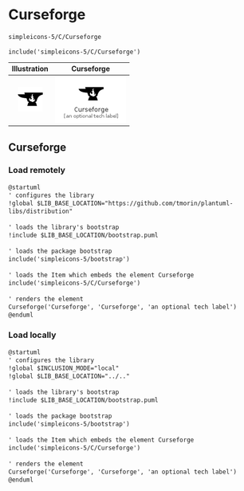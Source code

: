 # Curseforge


```text
simpleicons-5/C/Curseforge
```

```text
include('simpleicons-5/C/Curseforge')
```



| Illustration | Curseforge |
| :---: | :---: |
| ![illustration for Illustration](../../simpleicons-5/C/Curseforge.png) | ![illustration for Curseforge](../../simpleicons-5/C/Curseforge.Local.png) |




## Curseforge

### Load remotely
```plantuml
@startuml
' configures the library
!global $LIB_BASE_LOCATION="https://github.com/tmorin/plantuml-libs/distribution"

' loads the library's bootstrap
!include $LIB_BASE_LOCATION/bootstrap.puml

' loads the package bootstrap
include('simpleicons-5/bootstrap')

' loads the Item which embeds the element Curseforge
include('simpleicons-5/C/Curseforge')

' renders the element
Curseforge('Curseforge', 'Curseforge', 'an optional tech label')
@enduml
```

### Load locally
```plantuml
@startuml
' configures the library
!global $INCLUSION_MODE="local"
!global $LIB_BASE_LOCATION="../.."

' loads the library's bootstrap
!include $LIB_BASE_LOCATION/bootstrap.puml

' loads the package bootstrap
include('simpleicons-5/bootstrap')

' loads the Item which embeds the element Curseforge
include('simpleicons-5/C/Curseforge')

' renders the element
Curseforge('Curseforge', 'Curseforge', 'an optional tech label')
@enduml
```

